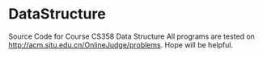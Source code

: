 # DataStructure
Source Code for Course CS358 Data Structure 
All programs are tested on http://acm.sjtu.edu.cn/OnlineJudge/problems.
Hope will be helpful.
